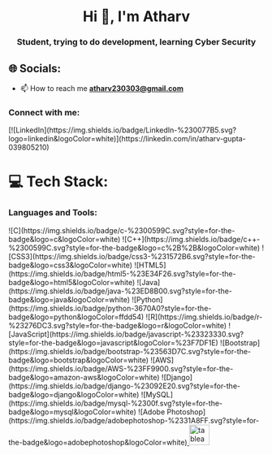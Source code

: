 <h1 align="center">Hi 👋, I'm Atharv</h1>
<h3 align="center">Student, trying to do development, learning Cyber Security</h3>

## 🌐 Socials:
- 📫 How to reach me **atharv230303@gmail.com**

<h3 align="left">Connect with me:</h3>
<p align="left">
[![LinkedIn](https://img.shields.io/badge/LinkedIn-%230077B5.svg?logo=linkedin&logoColor=white)](https://linkedin.com/in/atharv-gupta-039805210) 
</p>

# 💻 Tech Stack:
<h3 align="left">Languages and Tools:</h3>
![C](https://img.shields.io/badge/c-%2300599C.svg?style=for-the-badge&logo=c&logoColor=white) ![C++](https://img.shields.io/badge/c++-%2300599C.svg?style=for-the-badge&logo=c%2B%2B&logoColor=white) ![CSS3](https://img.shields.io/badge/css3-%231572B6.svg?style=for-the-badge&logo=css3&logoColor=white) ![HTML5](https://img.shields.io/badge/html5-%23E34F26.svg?style=for-the-badge&logo=html5&logoColor=white) ![Java](https://img.shields.io/badge/java-%23ED8B00.svg?style=for-the-badge&logo=java&logoColor=white) ![Python](https://img.shields.io/badge/python-3670A0?style=for-the-badge&logo=python&logoColor=ffdd54) ![R](https://img.shields.io/badge/r-%23276DC3.svg?style=for-the-badge&logo=r&logoColor=white) ![JavaScript](https://img.shields.io/badge/javascript-%23323330.svg?style=for-the-badge&logo=javascript&logoColor=%23F7DF1E) ![Bootstrap](https://img.shields.io/badge/bootstrap-%23563D7C.svg?style=for-the-badge&logo=bootstrap&logoColor=white) ![AWS](https://img.shields.io/badge/AWS-%23FF9900.svg?style=for-the-badge&logo=amazon-aws&logoColor=white) ![Django](https://img.shields.io/badge/django-%23092E20.svg?style=for-the-badge&logo=django&logoColor=white) ![MySQL](https://img.shields.io/badge/mysql-%2300f.svg?style=for-the-badge&logo=mysql&logoColor=white) ![Adobe Photoshop](https://img.shields.io/badge/adobephotoshop-%2331A8FF.svg?style=for-the-badge&logo=adobephotoshop&logoColor=white)<a href="https://www.tableau.com/" target="_blank" rel="noreferrer"> <img src="https://user-images.githubusercontent.com/18670428/67620073-ca558e00-f7fa-11e9-9ea2-ed3a80c59210.png" alt="tableau" width="40" height="40"/> </a></p>
